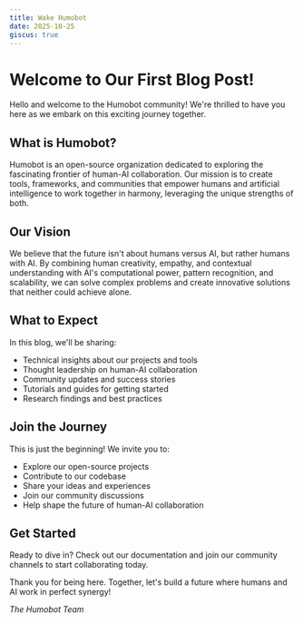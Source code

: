 ```yaml
---
title: Wake Humobot
date: 2025-10-25
giscus: true
---
```


# Welcome to Our First Blog Post!

Hello and welcome to the Humobot community! We're thrilled to have you here as we embark on this exciting journey together.

## What is Humobot?

Humobot is an open-source organization dedicated to exploring the fascinating frontier of human-AI collaboration. Our mission is to create tools, frameworks, and communities that empower humans and artificial intelligence to work together in harmony, leveraging the unique strengths of both.

## Our Vision

We believe that the future isn't about humans versus AI, but rather humans with AI. By combining human creativity, empathy, and contextual understanding with AI's computational power, pattern recognition, and scalability, we can solve complex problems and create innovative solutions that neither could achieve alone.

## What to Expect

In this blog, we'll be sharing:
- Technical insights about our projects and tools
- Thought leadership on human-AI collaboration
- Community updates and success stories
- Tutorials and guides for getting started
- Research findings and best practices

## Join the Journey

This is just the beginning! We invite you to:
- Explore our open-source projects
- Contribute to our codebase
- Share your ideas and experiences
- Join our community discussions
- Help shape the future of human-AI collaboration

## Get Started

Ready to dive in? Check out our documentation and join our community channels to start collaborating today.

Thank you for being here. Together, let's build a future where humans and AI work in perfect synergy!

*The Humobot Team*